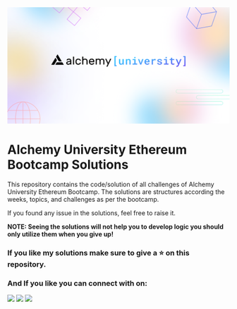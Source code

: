 <img src="./img/alchemy-university.png">

# Alchemy University Ethereum Bootcamp Solutions

This repository contains the code/solution of all challenges of Alchemy University Ethereum Bootcamp. The solutions are structures according the weeks, topics, and challenges as per the bootcamp.

If you found any issue in the solutions, feel free to raise it.

**NOTE: Seeing the solutions will not help you to develop logic you should only utilize them when you give up!**

### If you like my solutions make sure to give a ⭐️ on this repository.

### And If you like you can connect with on:

<p>
  <a href="https://www.linkedin.com/in/dkdaniz/"><img src="https://img.shields.io/badge/LinkedIn-0077B5?style=for-the-badge&logo=linkedin&logoColor=white"></a>
  <a href="https://twitter.com/dkdaniz"><img src="https://img.shields.io/badge/Twitter-1DA1F2?style=for-the-badge&logo=twitter&logoColor=white"></a>
  <a href="https://github.com/dkdaniz"><img src="https://img.shields.io/badge/GitHub-100000?style=for-the-badge&logo=github&logoColor=white"></a>
</p>